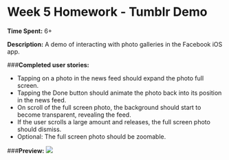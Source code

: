 # Week 5 Homework - Tumblr Demo

**Time Spent:** 6+

**Description:** A demo of interacting with photo galleries in the Facebook iOS app.

###**Completed user stories:**
- Tapping on a photo in the news feed should expand the photo full screen.
- Tapping the Done button should animate the photo back into its position in the news feed.
- On scroll of the full screen photo, the background should start to become transparent, revealing the feed.
- If the user scrolls a large amount and releases, the full screen photo should dismiss.
- Optional: The full screen photo should be zoomable.

###**Preview:**
<img src="https://raw.githubusercontent.com/designbisch/demo-facebook/master/demo_mailbox.gif"></img>




